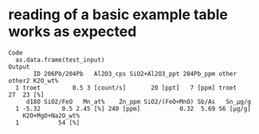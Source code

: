 # reading of a basic example table works as expected

    Code
      as.data.frame(test_input)
    Output
           ID 206Pb/204Pb   Al2O3_cps SiO2+Al2O3_ppt 204Pb_ppm other other2 K2O_wt%
      1 troet         0.5 3 [count/s]       20 [ppt]   7 [ppm] troet     27  23 [%]
         d18O SiO2/FeO   Mn_at%    Zn_ppm SiO2/(FeO+MnO) Sb/As   Sn_µg/g
      1 -5.32      0.5 2.45 [%] 240 [ppm]           0.32  5.69 56 [µg/g]
        K2O+MgO+Na2O_wt%
      1           54 [%]

